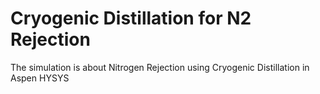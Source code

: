 # Cryogenic Distillation for N2 Rejection
 The simulation is about Nitrogen Rejection using Cryogenic Distillation in Aspen HYSYS
